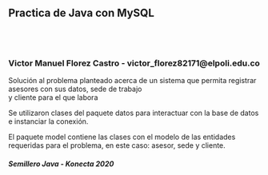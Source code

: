 <h2> Practica de Java con MySQL  <h2>
<br>
  <h3> Victor Manuel Florez Castro - victor_florez82171@elpoli.edu.co </h3>
  <p> Solución al problema planteado acerca de un sistema que permita registrar asesores con sus datos, sede de trabajo <br>
    y cliente para el que labora </p>
  
  <p> Se utilizaron clases del paquete datos para interactuar con la base de datos e instanciar la conexión. </p>
  <p> El paquete model contiene las clases con el modelo de las entidades requeridas para el problema, en este caso: asesor, sede y cliente. </p>


  <h5> Semillero Java - Konecta 2020 </h5>
